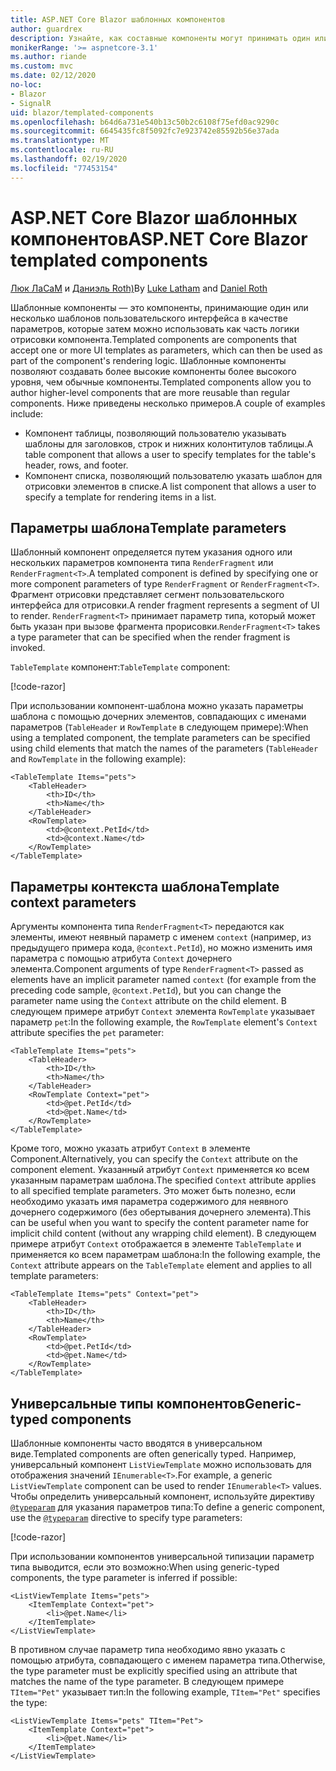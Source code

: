 ```yaml
---
title: ASP.NET Core Blazor шаблонных компонентов
author: guardrex
description: Узнайте, как составные компоненты могут принимать один или несколько шаблонов пользовательского интерфейса в качестве параметров, которые затем можно использовать как часть логики отрисовки компонента.
monikerRange: '>= aspnetcore-3.1'
ms.author: riande
ms.custom: mvc
ms.date: 02/12/2020
no-loc:
- Blazor
- SignalR
uid: blazor/templated-components
ms.openlocfilehash: b64d6a731e540b13c50b2c6108f75efd0ac9290c
ms.sourcegitcommit: 6645435fc8f5092fc7e923742e85592b56e37ada
ms.translationtype: MT
ms.contentlocale: ru-RU
ms.lasthandoff: 02/19/2020
ms.locfileid: "77453154"
---
```

# <a name="aspnet-core-opno-locblazor-templated-components"></a><span data-ttu-id="60fdb-103">ASP.NET Core Blazor шаблонных компонентов</span><span class="sxs-lookup"><span data-stu-id="60fdb-103">ASP.NET Core Blazor templated components</span></span>

<span data-ttu-id="60fdb-104">[Люк ЛаСаМ](https://github.com/guardrex) и [Даниэль Roth)](https://github.com/danroth27)</span><span class="sxs-lookup"><span data-stu-id="60fdb-104">By [Luke Latham](https://github.com/guardrex) and [Daniel Roth](https://github.com/danroth27)</span></span>

<span data-ttu-id="60fdb-105">Шаблонные компоненты — это компоненты, принимающие один или несколько шаблонов пользовательского интерфейса в качестве параметров, которые затем можно использовать как часть логики отрисовки компонента.</span><span class="sxs-lookup"><span data-stu-id="60fdb-105">Templated components are components that accept one or more UI templates as parameters, which can then be used as part of the component's rendering logic.</span></span> <span data-ttu-id="60fdb-106">Шаблонные компоненты позволяют создавать более высокие компоненты более высокого уровня, чем обычные компоненты.</span><span class="sxs-lookup"><span data-stu-id="60fdb-106">Templated components allow you to author higher-level components that are more reusable than regular components.</span></span> <span data-ttu-id="60fdb-107">Ниже приведены несколько примеров.</span><span class="sxs-lookup"><span data-stu-id="60fdb-107">A couple of examples include:</span></span>

* <span data-ttu-id="60fdb-108">Компонент таблицы, позволяющий пользователю указывать шаблоны для заголовков, строк и нижних колонтитулов таблицы.</span><span class="sxs-lookup"><span data-stu-id="60fdb-108">A table component that allows a user to specify templates for the table's header, rows, and footer.</span></span>
* <span data-ttu-id="60fdb-109">Компонент списка, позволяющий пользователю указать шаблон для отрисовки элементов в списке.</span><span class="sxs-lookup"><span data-stu-id="60fdb-109">A list component that allows a user to specify a template for rendering items in a list.</span></span>

## <a name="template-parameters"></a><span data-ttu-id="60fdb-110">Параметры шаблона</span><span class="sxs-lookup"><span data-stu-id="60fdb-110">Template parameters</span></span>

<span data-ttu-id="60fdb-111">Шаблонный компонент определяется путем указания одного или нескольких параметров компонента типа `RenderFragment` или `RenderFragment<T>`.</span><span class="sxs-lookup"><span data-stu-id="60fdb-111">A templated component is defined by specifying one or more component parameters of type `RenderFragment` or `RenderFragment<T>`.</span></span> <span data-ttu-id="60fdb-112">Фрагмент отрисовки представляет сегмент пользовательского интерфейса для отрисовки.</span><span class="sxs-lookup"><span data-stu-id="60fdb-112">A render fragment represents a segment of UI to render.</span></span> <span data-ttu-id="60fdb-113">`RenderFragment<T>` принимает параметр типа, который может быть указан при вызове фрагмента прорисовки.</span><span class="sxs-lookup"><span data-stu-id="60fdb-113">`RenderFragment<T>` takes a type parameter that can be specified when the render fragment is invoked.</span></span>

<span data-ttu-id="60fdb-114">`TableTemplate` компонент:</span><span class="sxs-lookup"><span data-stu-id="60fdb-114">`TableTemplate` component:</span></span>

[!code-razor[](common/samples/3.x/BlazorWebAssemblySample/Components/TableTemplate.razor)]

<span data-ttu-id="60fdb-115">При использовании компонент-шаблона можно указать параметры шаблона с помощью дочерних элементов, совпадающих с именами параметров (`TableHeader` и `RowTemplate` в следующем примере):</span><span class="sxs-lookup"><span data-stu-id="60fdb-115">When using a templated component, the template parameters can be specified using child elements that match the names of the parameters (`TableHeader` and `RowTemplate` in the following example):</span></span>

```razor
<TableTemplate Items="pets">
    <TableHeader>
        <th>ID</th>
        <th>Name</th>
    </TableHeader>
    <RowTemplate>
        <td>@context.PetId</td>
        <td>@context.Name</td>
    </RowTemplate>
</TableTemplate>
```

## <a name="template-context-parameters"></a><span data-ttu-id="60fdb-116">Параметры контекста шаблона</span><span class="sxs-lookup"><span data-stu-id="60fdb-116">Template context parameters</span></span>

<span data-ttu-id="60fdb-117">Аргументы компонента типа `RenderFragment<T>` передаются как элементы, имеют неявный параметр с именем `context` (например, из предыдущего примера кода, `@context.PetId`), но можно изменить имя параметра с помощью атрибута `Context` дочернего элемента.</span><span class="sxs-lookup"><span data-stu-id="60fdb-117">Component arguments of type `RenderFragment<T>` passed as elements have an implicit parameter named `context` (for example from the preceding code sample, `@context.PetId`), but you can change the parameter name using the `Context` attribute on the child element.</span></span> <span data-ttu-id="60fdb-118">В следующем примере атрибут `Context` элемента `RowTemplate` указывает параметр `pet`:</span><span class="sxs-lookup"><span data-stu-id="60fdb-118">In the following example, the `RowTemplate` element's `Context` attribute specifies the `pet` parameter:</span></span>

```razor
<TableTemplate Items="pets">
    <TableHeader>
        <th>ID</th>
        <th>Name</th>
    </TableHeader>
    <RowTemplate Context="pet">
        <td>@pet.PetId</td>
        <td>@pet.Name</td>
    </RowTemplate>
</TableTemplate>
```

<span data-ttu-id="60fdb-119">Кроме того, можно указать атрибут `Context` в элементе Component.</span><span class="sxs-lookup"><span data-stu-id="60fdb-119">Alternatively, you can specify the `Context` attribute on the component element.</span></span> <span data-ttu-id="60fdb-120">Указанный атрибут `Context` применяется ко всем указанным параметрам шаблона.</span><span class="sxs-lookup"><span data-stu-id="60fdb-120">The specified `Context` attribute applies to all specified template parameters.</span></span> <span data-ttu-id="60fdb-121">Это может быть полезно, если необходимо указать имя параметра содержимого для неявного дочернего содержимого (без обертывания дочернего элемента).</span><span class="sxs-lookup"><span data-stu-id="60fdb-121">This can be useful when you want to specify the content parameter name for implicit child content (without any wrapping child element).</span></span> <span data-ttu-id="60fdb-122">В следующем примере атрибут `Context` отображается в элементе `TableTemplate` и применяется ко всем параметрам шаблона:</span><span class="sxs-lookup"><span data-stu-id="60fdb-122">In the following example, the `Context` attribute appears on the `TableTemplate` element and applies to all template parameters:</span></span>

```razor
<TableTemplate Items="pets" Context="pet">
    <TableHeader>
        <th>ID</th>
        <th>Name</th>
    </TableHeader>
    <RowTemplate>
        <td>@pet.PetId</td>
        <td>@pet.Name</td>
    </RowTemplate>
</TableTemplate>
```

## <a name="generic-typed-components"></a><span data-ttu-id="60fdb-123">Универсальные типы компонентов</span><span class="sxs-lookup"><span data-stu-id="60fdb-123">Generic-typed components</span></span>

<span data-ttu-id="60fdb-124">Шаблонные компоненты часто вводятся в универсальном виде.</span><span class="sxs-lookup"><span data-stu-id="60fdb-124">Templated components are often generically typed.</span></span> <span data-ttu-id="60fdb-125">Например, универсальный компонент `ListViewTemplate` можно использовать для отображения значений `IEnumerable<T>`.</span><span class="sxs-lookup"><span data-stu-id="60fdb-125">For example, a generic `ListViewTemplate` component can be used to render `IEnumerable<T>` values.</span></span> <span data-ttu-id="60fdb-126">Чтобы определить универсальный компонент, используйте директиву [`@typeparam`](xref:mvc/views/razor#typeparam) для указания параметров типа:</span><span class="sxs-lookup"><span data-stu-id="60fdb-126">To define a generic component, use the [`@typeparam`](xref:mvc/views/razor#typeparam) directive to specify type parameters:</span></span>

[!code-razor[](common/samples/3.x/BlazorWebAssemblySample/Components/ListViewTemplate.razor)]

<span data-ttu-id="60fdb-127">При использовании компонентов универсальной типизации параметр типа выводится, если это возможно:</span><span class="sxs-lookup"><span data-stu-id="60fdb-127">When using generic-typed components, the type parameter is inferred if possible:</span></span>

```razor
<ListViewTemplate Items="pets">
    <ItemTemplate Context="pet">
        <li>@pet.Name</li>
    </ItemTemplate>
</ListViewTemplate>
```

<span data-ttu-id="60fdb-128">В противном случае параметр типа необходимо явно указать с помощью атрибута, совпадающего с именем параметра типа.</span><span class="sxs-lookup"><span data-stu-id="60fdb-128">Otherwise, the type parameter must be explicitly specified using an attribute that matches the name of the type parameter.</span></span> <span data-ttu-id="60fdb-129">В следующем примере `TItem="Pet"` указывает тип:</span><span class="sxs-lookup"><span data-stu-id="60fdb-129">In the following example, `TItem="Pet"` specifies the type:</span></span>

```razor
<ListViewTemplate Items="pets" TItem="Pet">
    <ItemTemplate Context="pet">
        <li>@pet.Name</li>
    </ItemTemplate>
</ListViewTemplate>
```
